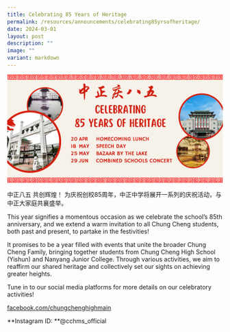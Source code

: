 ```yaml
---
title: Celebrating 85 Years of Heritage
permalink: /resources/announcements/celebrating85yrsofheritage/
date: 2024-03-01
layout: post
description: ""
image: ""
variant: markdown
---
```

<img src="/images/CC85_01.png" alt="Celebrating85YearsofHeritage" style="width:600px">


中正八五  共创辉煌！
为庆祝创校85周年，中正中学将展开一系列的庆祝活动，与中正大家庭共襄盛举。

This year signifies a momentous occasion as we celebrate the school’s 85th anniversary, and we extend a warm invitation to all Chung Cheng students, both past and present, to partake in the festivities!

It promises to be a year filled with events that unite the broader Chung Cheng Family, bringing together students from Chung Cheng High School (Yishun) and Nanyang Junior College. Through various activities, we aim to reaffirm our shared heritage and collectively set our sights on achieving greater heights. 

Tune in to our social media platforms for more details on our celebratory activities!

[facebook.com/chungchenghighmain](facebook.com/chungchenghighmain)

**Instagram ID: **@cchms_official